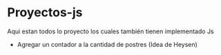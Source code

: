# Proyectos-js
Aqui estan todos lo proyecto los cuales también tienen implementado Js
- Agregar un contador a la cantidad de postres (Idea de Heysen)
